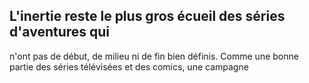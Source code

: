 ## L'inertie reste le plus gros écueil des séries d'aventures qui

n'ont pas de début, de milieu ni de fin bien définis. Comme une
bonne partie des séries télévisées et des comics, une campagne